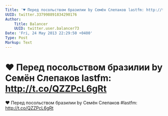 ```yaml
---
Title: '♥ Перед посольством бразилии by Семён Слепаков lastfm: http://t.co/QZZPcL6gRt'
UUID: twitter.337998891834290176
Author:
    Title: Balancer
    UUID: twitter.user.balancer73
Date: 'Fri, 24 May 2013 22:29:50 +0400'
Type: Post
Markup: Text
---
```


# ♥ Перед посольством бразилии by Семён Слепаков lastfm: http://t.co/QZZPcL6gRt

♥ Перед посольством бразилии by Семён Слепаков #lastfm:
http://t.co/QZZPcL6gRt